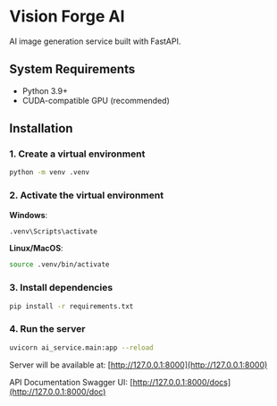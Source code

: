 # Vision Forge AI

AI image generation service built with FastAPI.

## System Requirements

- Python 3.9+
- CUDA-compatible GPU (recommended)

## Installation

### 1. Create a virtual environment

```bash
python -m venv .venv
```

### 2. Activate the virtual environment

**Windows**:

```bash
.venv\Scripts\activate
```

**Linux/MacOS**:

```bash
source .venv/bin/activate
```

### 3. Install dependencies

```bash
pip install -r requirements.txt
```

### 4. Run the server

```bash
uvicorn ai_service.main:app --reload
```

Server will be available at: [http://127.0.0.1:8000](http://127.0.0.1:8000)

API Documentation
Swagger UI: [http://127.0.0.1:8000/docs](http://127.0.0.1:8000/doc)

